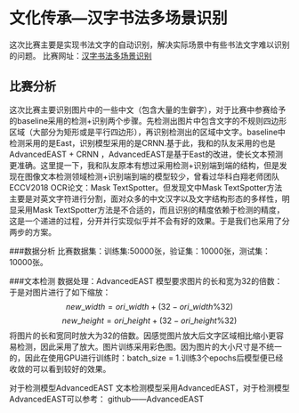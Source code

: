 # 文化传承—汉字书法多场景识别
这次比赛主要是实现书法文字的自动识别，解决实际场景中有些书法文字难以识别的问题。
比赛网址：[汉字书法多场景识别](https://www.datafountain.cn/competitions/334/details)

## 比赛分析
这次比赛主要识别图片中的一些中文（包含大量的生僻字），对于比赛中参赛给予的baseline采用的检测+识别两个步骤。先检测出图片中包含文字的不规则四边形区域（大部分为矩形或是平行四边形），再识别检测出的区域中文字。baseline中检测采用的是East，识别模型采用的是CRNN.基于此，我和的队友采用的也是AdvancedEAST + CRNN ，AdvancedEAST是基于East的改进，使长文本预测更准确。这里提一下，我和队友原本有想过采用检测+识别端到端的结构，但是发现在图像文本检测领域检测+识别端到端的模型较少，曾看过华科白翔老师团队ECCV2018 OCR论文：Mask TextSpotter。但发现文中Mask TextSpotter方法主要是对英文字符进行分割，面对众多的中文汉字以及文字结构形态的多样性，明显采用Mask TextSpotter方法是不合适的，而且识别的精度依赖于检测的精度，这是一个递进的过程，分开并行实现似乎并不会有好的效果。于是我们也采用了分两步的方案。

###数据分析
比赛数据集：训练集:50000张，验证集：10000张，测试集：10000张。

###文本检测
数据处理：AdvancedEAST 模型要求图片的长和宽为32的倍数：于是对图片进行了如下缩放：
$$ new\_width = ori\_width + (32 - ori\_width\%32) $$
$$ new\_height = ori\_height + (32 - ori\_height\%32) $$
将图片的长和宽同时放大为32的倍数。因感觉图片放大后文字区域相比缩小更容易检测，因此采用了放大。图片训练采用彩色图。因为图片的大小尺寸是不统一的，因此在使用GPU进行训练时：batch_size = 1.训练3个epochs后模型便已经收敛的可以看到较好的效果。


对于检测模型AdvancedEAST
文本检测模型采用AdvancedEAST，对于检测模型AdvancedEAST可以参考：
github——AdvancedEAST[](https://github.com/huoyijie/AdvancedEAST)


